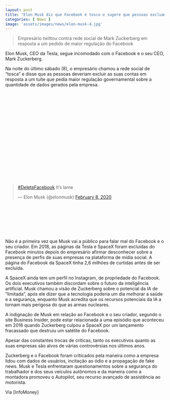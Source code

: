 ```yaml
---
layout: post
title: "Elon Musk diz que Facebook é tosco e sugere que pessoas excluam suas contas"
categories: [ News ]
image: 'assets/images/news/elon-musk-4.jpg'
---
```


> Empresário twittou contra rede social de Mark Zuckerberg em resposta a um pedido de maior regulação do Facebook

Elon Musk, CEO da Tesla, segue incomodado com o Facebook e o seu CEO, Mark Zuckerberg.

Na noite do último sábado (8), o empresário chamou a rede social de “tosca” e disse que as pessoas deveriam excluir as suas contas em resposta a um tuíte que pedia maior regulação governamental sobre a quantidade de dados gerados pela empresa.

<!-- QUADRADO -->
<script async src="//pagead2.googlesyndication.com/pagead/js/adsbygoogle.js"></script>
<ins class="adsbygoogle"
style="display:inline-block;width:336px;height:280px"
data-ad-client="ca-pub-2838251107855362"
data-ad-slot="5351066970"></ins>
<script>
(adsbygoogle = window.adsbygoogle || []).push({});
</script>

<blockquote class="twitter-tweet"><p lang="en" dir="ltr"><a href="https://twitter.com/hashtag/DeleteFacebook?src=hash&amp;ref_src=twsrc%5Etfw">#DeleteFacebook</a> It’s lame</p>&mdash; Elon Musk (@elonmusk) <a href="https://twitter.com/elonmusk/status/1226132778967687170?ref_src=twsrc%5Etfw">February 8, 2020</a></blockquote> <script async src="https://platform.twitter.com/widgets.js" charset="utf-8"></script>

<!-- MINI ANÚNCIO -->
<script async src="//pagead2.googlesyndication.com/pagead/js/adsbygoogle.js"></script>
<!-- Games Root -->
<ins class="adsbygoogle"
style="display:inline-block;width:730px;height:95px"
data-ad-client="ca-pub-2838251107855362"
data-ad-slot="5351066970"></ins>
<script>
(adsbygoogle = window.adsbygoogle || []).push({});
</script>

Não é a primeira vez que Musk vai a público para falar mal do Facebook e o seu criador. Em 2018, as páginas da Tesla e SpaceX foram excluídas do Facebook minutos depois do empresário afirmar desconhecer sobre a presença de perfis de suas empresas na plataforma de mídia social. A página do Facebook da SpaceX tinha 2,6 milhões de curtidas antes de ser excluída.

<!-- RETANGULO LARGO 2 -->
<script async src="//pagead2.googlesyndication.com/pagead/js/adsbygoogle.js"></script>
<ins class="adsbygoogle"
style="display:block; text-align:center;"
data-ad-layout="in-article"
data-ad-format="fluid"
data-ad-client="ca-pub-2838251107855362"
data-ad-slot="8549252987"></ins>
<script>
(adsbygoogle = window.adsbygoogle || []).push({});
</script>

A SpaceX ainda tem um perfil no Instagram, de propriedade do Facebook. Os dois executivos também discordam sobre o futuro da inteligência artificial. Musk chamou a visão de Zuckerberg sobre o potencial da IA de “limitada”, após ele dizer que a tecnologia poderia um dia melhorar a saúde e a segurança, enquanto Musk acredita que os recursos potenciais da IA ​​a tornam mais perigosa do que as armas nucleares.

<!-- RETANGULO LARGO -->
<script async src="https://pagead2.googlesyndication.com/pagead/js/adsbygoogle.js"></script>
<!-- Informat -->
<ins class="adsbygoogle"
style="display:block"
data-ad-client="ca-pub-2838251107855362"
data-ad-slot="2327980059"
data-ad-format="auto"
data-full-width-responsive="true"></ins>
<script>
(adsbygoogle = window.adsbygoogle || []).push({});
</script>

A indignação de Musk em relação ao Facebook e o seu criador, segundo o site Business Insider, pode estar relacionada a uma episódio que aconteceu em 2016 quando Zuckerberg culpou a SpaceX por um lançamento fracassado que destruiu um satélite do Facebook.

Apesar das constantes trocas de críticas, tanto os executivos quanto as suas empresas são alvos de várias controvérsias nos últimos anos.

Zuckerberg e o Facebook foram criticados pela maneira como a empresa lidou com dados de usuários, incitação ao ódio e a propagação de fake news. Musk e Tesla enfrentaram questionamentos sobre a segurança do trabalhador e dos seus veículos autônomos e da maneira como a montadora promoveu o Autopilot, seu recurso avançado de assistência ao motorista.

Via [InfoMoney]
